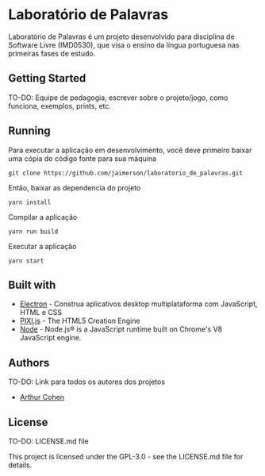 # Laboratório de Palavras

Laboratório de Palavras é um projeto desenvolvido para disciplina de Software Livre (IMD0530), que visa o ensino da língua portuguesa nas primeiras fases de estudo.

## Getting Started

TO-DO: Equipe de pedagogia, escrever sobre o projeto/jogo, como funciona, exemplos, prints, etc.

## Running

Para executar a aplicação em desenvolvimento, você deve primeiro baixar uma cópia do código fonte para sua máquina

```shell
git clone https://github.com/jaimerson/laboratorio_de_palavras.git
```

Então, baixar as dependencia do projeto

```shell
yarn install
```

Compilar a aplicação

```shell
yarn run build
```

Executar a aplicação

```shell
yarn start
```

## Built with

- [Electron](https://electronjs.org/) - Construa aplicativos desktop multiplataforma com JavaScript, HTML e CSS
- [PIXI.js](https://www.pixijs.com/) - The HTML5 Creation Engine
- [Node](https://nodejs.org/) - Node.js® is a JavaScript runtime built on Chrome's V8 JavaScript engine.

## Authors

TO-DO: Link para todos os autores dos projetos

- [Arthur Cohen](http://www.forcohen.com)

## License

TO-DO: LICENSE.md file

This project is licensed under the GPL-3.0 - see the LICENSE.md file for details.

